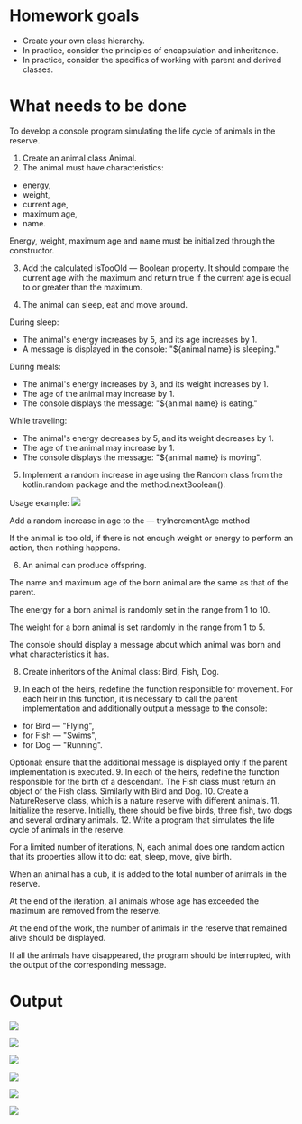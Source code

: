 # Homework goals
- Create your own class hierarchy.
- In practice, consider the principles of encapsulation and inheritance.
- In practice, consider the specifics of working with parent and derived classes.

# What needs to be done
To develop a console program simulating the life cycle of animals in the reserve.
1. Create an animal class Animal.
2. The animal must have characteristics:
  - energy,
  - weight, 
  - current age,
  - maximum age,
  - name.
  
  Energy, weight, maximum age and name must be initialized through the constructor.

3. Add the calculated isTooOld — Boolean property. It should compare the current age with the maximum and return true if the current age is equal to or greater than the maximum.

4. The animal can sleep, eat and move around. 

  During sleep: 
  - The animal's energy increases by 5, and its age increases by 1.
  - A message is displayed in the console: "${animal name} is sleeping."
  
  During meals:
  - The animal's energy increases by 3, and its weight increases by 1.
  - The age of the animal may increase by 1.
  - The console displays the message: "${animal name} is eating."
  
  While traveling: 
  - The animal's energy decreases by 5, and its weight decreases by 1.
  - The age of the animal may increase by 1.
  - The console displays the message: "${animal name} is moving".
5. Implement a random increase in age using the Random class from the kotlin.random package and the method.nextBoolean().
  
  Usage example:
  ![](https://github.com/user-attachments/assets/5c1534ac-517b-42b8-b266-632839a8bd93)
  
  Add a random increase in age to the — tryIncrementAge method
  
  If the animal is too old, if there is not enough weight or energy to perform an action, then nothing happens.

6. An animal can produce offspring. 

  The name and maximum age of the born animal are the same as that of the parent.
  
  The energy for a born animal is randomly set in the range from 1 to 10. 
  
  The weight for a born animal is set randomly in the range from 1 to 5. 
  
  The console should display a message about which animal was born and what characteristics it has.

8. Create inheritors of the Animal class: Bird, Fish, Dog. 

9. In each of the heirs, redefine the function responsible for movement. For each heir in this function, it is necessary to call the parent implementation and additionally output a message to the console:
  - for Bird — "Flying",
  - for Fish — "Swims",
  - for Dog — "Running".
  
  Optional: ensure that the additional message is displayed only if the parent implementation is executed.
9. In each of the heirs, redefine the function responsible for the birth of a descendant. The Fish class must return an object of the Fish class. Similarly with Bird and Dog.
10. Create a NatureReserve class, which is a nature reserve with different animals.
11. Initialize the reserve. Initially, there should be five birds, three fish, two dogs and several ordinary animals. 
12. Write a program that simulates the life cycle of animals in the reserve. 
  
  For a limited number of iterations, N, each animal does one random action that its properties allow it to do: eat, sleep, move, give birth. 
  
  When an animal has a cub, it is added to the total number of animals in the reserve. 
  
  At the end of the iteration, all animals whose age has exceeded the maximum are removed from the reserve. 
 
  At the end of the work, the number of animals in the reserve that remained alive should be displayed. 
  
  If all the animals have disappeared, the program should be interrupted, with the output of the corresponding message.
# Output
![](https://github.com/user-attachments/assets/3724042a-2c94-4d30-8eff-45615902b934)

![](https://github.com/user-attachments/assets/536c39de-a128-4210-83a6-f1fc8159a6ba)

![](https://github.com/user-attachments/assets/041136ba-0f76-4896-bf52-0de2704f2250)

![](https://github.com/user-attachments/assets/d909be6d-b762-4804-b760-8a7175292de1)

![](https://github.com/user-attachments/assets/66ee0caf-6709-400f-901d-2a97aa46b84a)

![](https://github.com/user-attachments/assets/d5402fc2-b8b9-41b2-8f45-d81395c88e84)
